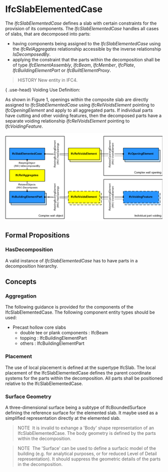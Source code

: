 # IfcSlabElementedCase

The _IfcSlabElementedCase_ defines a slab with certain constraints for the provision of its components. The _IfcSlabElementedCase_ handles all cases of slabs, that are decomposed into parts:

* having components being assigned to the _IfcSlabElementedCase_ using the _IfcRelAggregates_ relationship accessible by the inverse relationship _IsDecomposedBy_.
* applying the constraint that the parts within the decomposition shall be of type _IfcElementAssembly_, _IfcBeam_, _IfcMember_, _IfcPlate_, _IfcBuildingElementPart_ or _IfcBuiltElementProxy_.

> HISTORY  New entity in IFC4.

{ .use-head}
Voiding Use Definition:

As shown in Figure 1, openings within the composite slab are directly assigned to _IfcSlabElementedCase_ using _IfcRelVoidsElement_ pointing to _IfcOpeningElement_ and apply to all aggregated parts. If individual parts have cutting and other voiding features, then the decomposed parts have a separate voiding relationship _IfcRelVoidsElement_ pointing to _IfcVoidingFeature_.

![voiding](../../../../figures/ifcslabelementedcase_fig01.png "Figure 1 &mdash; Slab elemented voiding")

## Formal Propositions

### HasDecomposition
A valid instance of _IfcSlabElementedCase_ has to have parts in a decomposition hierarchy.

## Concepts

### Aggregation

The following guidance is provided for the components of the
IfcSlabElementedCase. The following component entity types
should be used:


* Precast hollow core slabs
	+ double tee or plank components : IfcBeam
	+ topping : IfcBuildingElementPart
	+ others : IfcBuildingElementPart



### Placement

The use of local placement is defined at the supertype
IfcSlab. The local placement of the
IfcSlabElementedCase defines the parent coordinate systems
for the parts within the decomposition. All parts shall be
positioned relative to the IfcSlabElementedCase.



### Surface Geometry

A three-dimensional surface being a subtype
of IfcBoundedSurface defining the reference surface for
the elemented slab. It maybe used as a simplified representation
directly at the elemented slab.



> NOTE  It is invalid to exhange a 'Body' shape
> representation of an IfcSlabElementedCase. The body
> geometry is defined by the parts within the
> decomposition.



> NOTE  The 'Surface' can be used to define a
> surfacic model of the building (e.g. for analytical purposes, or
> for reduced Level of Detail representation). It should suppress
> the geometric details of the parts in the
> decomposition.



